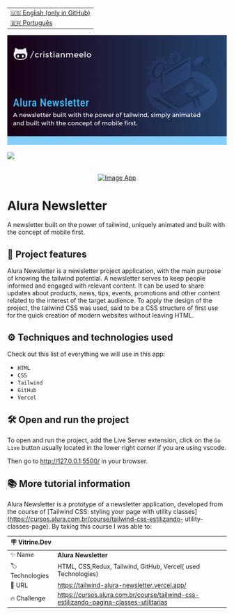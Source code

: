 <table align="right">
  <tr>
    <td>
      <a href="README-EN.md">🇺🇸 English (only in GitHub)</a>
    </td>
  </tr>
  <tr>
    <td>
      <a href="README.md">🇧🇷 Português</a>
    </td>
  </tr>
</table>

![](https://github.com/cristianmeelo/tailwind-alura-newsletter/blob/main/thumbnail-en.png?raw=true)

![](https://github.com/cristianmeelo/tailwind-alura-newsletter/blob/main/thumbnail-mockup.png?raw=true#vitrinedev)

<br/>

<div align="center">
<a href="https://tailwind-alura-newsletter.vercel.app/">
  <img src="https://img.shields.io/badge/-check%20here-lightblue"
  alt="Image App" >
</a>
</div>


# Alura Newsletter

A newsletter built on the power of tailwind, uniquely animated and built with the concept of mobile first.


## 🔨 Project features

Alura Newsletter is a newsletter project application, with the main purpose of knowing the tailwind potential. A newsletter serves to keep people informed and engaged with relevant content. It can be used to share updates about products, news, tips, events, promotions and other content related to the interest of the target audience. To apply the design of the project, the tailwind CSS was used, said to be a CSS structure of first use for the quick creation of modern websites without leaving HTML.

## ⚙️ Techniques and technologies used

Check out this list of everything we will use in this app:

- `HTML`
- `CSS`
- `Tailwind`
- `GitHub`
- `Vercel`

## 🛠️ Open and run the project

To open and run the project, add the Live Server extension, click on the `Go Live` button usually located in the lower right corner if you are using vscode.

Then go to http://127.0.0.1:5500/ in your browser.

## 📚 More tutorial information

Alura Newsletter is a prototype of a newsletter application, developed from the course of [Tailwind CSS: styling your page with utility classes](https://cursos.alura.com.br/course/tailwind-css-estilizando- utility-classes-page). By taking this course I was able to:

| :placard: Vitrine.Dev |                                                                                        |
| --------------------- | -------------------------------------------------------------------------------------- |
| :sparkles: Name       | **Alura Newsletter**                                                                   |
| :label: Technologies  | HTML, CSS,Redux, Tailwind, GitHub, Vercel( used Technologies)                          |
| :rocket: URL          | https://tailwind-alura-newsletter.vercel.app/                                          |
| :fire: Challenge      | https://cursos.alura.com.br/course/tailwind-css-estilizando-pagina-classes-utilitarias |
